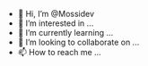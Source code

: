 - 👋 Hi, I’m @Mossidev
- 👀 I’m interested in ...
- 🌱 I’m currently learning ...
- 💞️ I’m looking to collaborate on ...
- 📫 How to reach me ...

<!---
Mossidev/Mossidev is a ✨ special ✨ repository because its `README.md` (this file) appears on your GitHub profile.
You can click the Preview link to take a look at your changes.
--->
